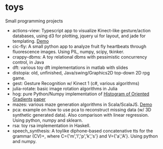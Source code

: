 # toys

Small programming projects

* actions-view: Typescript app to visualize Kinect-like gesture/action databases, using d3 for plotting, jquery ui for layout, and jade for templating. [Demo](http://facundoq.github.io/action-view/)
* cic-fly: A small python app to analyze fruit fly heartbeats through fluorescence images. Using PIL, numpy, scipy, tkinker. 
* crappy-dbms:   A toy relational dbms with pessimistic concurrency control, in Java 
* dft: various toy dft implementations in matlab with slides
* distopia: old, unfinished, Java/swing/Graphics2D top-down 2D rpg game.
* gest: Gesture Recognition w/ Kinect 1 (c#, various algorithms)
* julia-rotate: basic image rotation algorithms in Julia
* hog: pure Python/Numpy implementation of [Histogram of Oriented Gradients](https://en.wikipedia.org/wiki/Histogram_of_oriented_gradients) [paper](https://lear.inrialpes.fr/people/triggs/pubs/Dalal-cvpr05.pdf)
* mazes: various maze generation algorithms in Scala/ScalaJS. [Demo](http://facundoq.github.io/mazes/)
* pca: example on how to use pca to reconstruct missing data (w/ 3D synthetic generated data). Also comparison with linear regression. Using python, numpy and sklearn.
* rsa: toy rsa implementation in Haskell.
* speech_synthesis:  A toylike diphone-based concatenative tts for the grammar (CV)+, where C={'m','l','p','k','s'} and V={'a','A'}. Using python and numpy.




